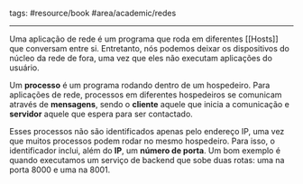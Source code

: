 tags: #resource/book #area/academic/redes
_____________________

Uma aplicação de rede é um programa que roda em diferentes [[Hosts]] que conversam entre si. Entretanto, nós podemos deixar os dispositivos do núcleo da rede de fora, uma vez que eles não executam aplicações do usuário.

Um **processo** é um programa rodando dentro de um hospedeiro. Para aplicações de rede, processos em diferentes hospedeiros se comunicam através de **mensagens**, sendo o **cliente** aquele que inicia a comunicação e **servidor** aquele que espera para ser contactado.

Esses processos não são identificados apenas pelo endereço IP, uma vez que muitos processos podem rodar no mesmo hospedeiro. Para isso, o identificador inclui, além do **IP**, um **número de porta**. Um bom exemplo é quando executamos um serviço de backend que sobe duas rotas: uma na porta 8000 e uma na 8001.